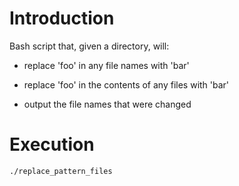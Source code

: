 # Introduction

Bash script that, given a directory, will:

  + replace 'foo' in any file names with 'bar'

  + replace 'foo' in the contents of any files with 'bar'

  + output the file names that were changed

# Execution

```
./replace_pattern_files
```
